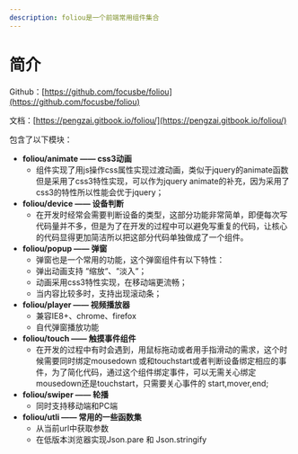 ```yaml
---
description: foliou是一个前端常用组件集合
---
```


# 简介

Github：[https://github.com/focusbe/foliou](https://github.com/focusbe/foliou)

文档：[https://pengzai.gitbook.io/foliou/](https://pengzai.gitbook.io/foliou/)

包含了以下模块：

* **foliou/animate —— css3动画**
  * 组件实现了用js操作css属性实现过渡动画，类似于jquery的animate函数但是采用了css3特性实现，可以作为jquery animate的补充，因为采用了css3的特性所以性能会优于jquery；
* **foliou/device —— 设备判断**
  * 在开发时经常会需要判断设备的类型，这部分功能非常简单，即便每次写代码量并不多，但是为了在开发的过程中可以避免写重复的代码，让核心的代码显得更加简洁所以把这部分代码单独做成了一个组件。
* **foliou/popup —— 弹窗**
  * 弹窗也是一个常用的功能，这个弹窗组件有以下特性：
  * 弹出动画支持 “缩放“、“淡入“；
  * 动画采用css3特性实现，在移动端更流畅；
  * 当内容比较多时，支持出现滚动条；
* **foliou/player —— 视频播放器**
  * 兼容IE8+、chrome、firefox
  * 自代弹窗播放功能
* **foliou/touch —— 触摸事件组件**
  * 在开发的过程中有时会遇到，用鼠标拖动或者用手指滑动的需求，这个时候需要同时绑定mousedown 或和touchstart或者判断设备绑定相应的事件，为了简化代码，通过这个组件绑定事件，可以无需关心绑定mousedown还是touchstart，只需要关心事件的 start,mover,end;
* **foliou/swiper —— 轮播**
  * 同时支持移动端和PC端
* **foliou/utli —— 常用的一些函数集**
  * 从当前url中获取参数
  * 在低版本浏览器实现Json.pare 和 Json.stringify

